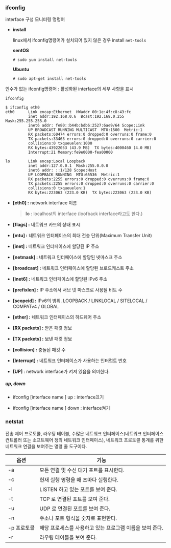 ### ifconfig

interface 구성 모니터링 명렁어

- **install** 

  linux에서 ifconfig명령어가 설치되어 있지 않은 경우 install `net-tools` 

  **sentOS**

  ```
  # sudo yum install net-tools
  ```

  

  **Ubuntu**

  ```
  # sudo apt-get install net-tools
  ```

  



인수가 없는 ifconfig명령어 : 활성화된 interface의 세부 사항을 표시

`ifconfig`

```
$ ifconfig eth0
eth0      Link encap:Ethernet  HWaddr 00:1e:4f:c8:43:fc
          inet addr:192.168.0.6  Bcast:192.168.0.255  Mask:255.255.255.0
          inet6 addr: fe80::b44b:bdb6:2527:6ae9/64 Scope:Link
          UP BROADCAST RUNNING MULTICAST  MTU:1500  Metric:1
          RX packets:60474 errors:0 dropped:0 overruns:0 frame:0
          TX packets:33463 errors:0 dropped:0 overruns:0 carrier:0
          collisions:0 txqueuelen:1000
          RX bytes:43922053 (43.9 MB)  TX bytes:4000460 (4.0 MB)
          Interrupt:21 Memory:fe9e0000-fea00000
    
lo        Link encap:Local Loopback
          inet addr:127.0.0.1  Mask:255.0.0.0
          inet6 addr: ::1/128 Scope:Host
          UP LOOPBACK RUNNING  MTU:65536  Metric:1
          RX packets:2255 errors:0 dropped:0 overruns:0 frame:0
          TX packets:2255 errors:0 dropped:0 overruns:0 carrier:0
          collisions:0 txqueuelen:1
          RX bytes:223063 (223.0 KB)  TX bytes:223063 (223.0 KB)
```

- **[eth0] :** network interface 이름

  > **lo** : localhost의 interface (loofback interface라고도 한다.)

- **[flags] :** 네트워크 카드의 상태 표시

- **[mtu] :** 네트워크 인터페이스의 최대 전송 단위(Maximum Transfer Unit)

- **[inet] :** 네트워크 인터페이스에 할당된 IP 주소

- **[netmask] :** 네트워크 인터페이스에 할당된 넷마스크 주소

- **[broadcast] :** 네트워크 인터페이스에 할당된 브로드캐스트 주소

- **[inet6] :** 네트워크 인터페이스에 할당된 IPv6 주소

- **[prefixlen] :** IP 주소에서 서브 넷 마스크로 사용될 비트 수

- **[scopeid] :** IPv6의 범위. LOOPBACK / LINKLOCAL / SITELOCAL / COMPATv4 / GLOBAL

- **[ether] :** 네트워크 인터페이스의 하드웨어 주소

- **[RX packets] :** 받은 패킷 정보

- **[TX packets] :** 보낸 패킷 정보

- **[collision] :** 충돌된 패킷 수

- **[Interrupt] :** 네트워크 인터페이스가 사용하는 인터럽트 번호

- **[UP]** : network interface가 켜져 있음을 의미한다.



##### **up, down**

- ifconfig [interface name ] up  : interface끄기

- ifconfig [interface name ] down : interface켜기



### netstat

전송 제어 프로토콜, 라우팅 테이블, 수많은 네트워크 인터페이스(네트워크 인터페이스 컨트롤러 또는 소프트웨어 정의 네트워크 인터페이스), 네트워크 프로토콜 통계를 위한 네트워크 연결을 보여주는 명령 줄 도구이다.

| 옵션        | 기능                                                     |
| ----------- | -------------------------------------------------------- |
| -a          | 모든 연결 및 수신 대기 포트를 표시한다.                  |
| -c          | 현재 실행 명령을 매 초마다 실행한다.                     |
| -l          | LISTEN 하고 있는 포트를 보여 준다.                       |
| -t          | TCP 로 연결된 포트를 보여 준다.                          |
| -u          | UDP 로 연결된 포트를 보여 준다.                          |
| -n          | 주소나 포트 형식을 숫자로 표현한다.                      |
| -p 프로토콜 | 해당 프로세스를 사용하고 있는 프로그램 이름을 보여 준다. |
| -r          | 라우팅 테이블을 보여 준다.                               |